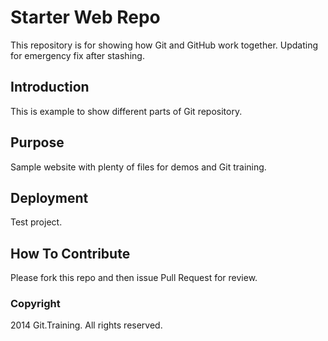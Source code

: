 # Starter Web Repo

This repository is for showing how Git and GitHub work together.
Updating for emergency fix after stashing.

## Introduction

This is example to show different parts of Git repository.

## Purpose

Sample website with plenty of files for demos and Git training.


## Deployment
Test project.

## How To Contribute
Please fork this repo and then issue Pull Request for review.


### Copyright
2014 Git.Training. All rights reserved.